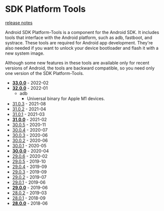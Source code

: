 # SDK Platform Tools

[release notes](https://developer.android.com/studio/releases/platforms)

Android SDK Platform-Tools is a component for the Android SDK. It includes tools
that interface with the Android platform, such as adb, fastboot, and systrace.
These tools are required for Android app development. They're also needed if you
want to unlock your device bootloader and flash it with a new system image.

Although some new features in these tools are available only for recent versions
of Android, the tools are backward compatible, so you need only one version of
the SDK Platform-Tools.

- **[33.0.0](https://developer.android.com/studio/releases/platform-tools#3300_february_2022)** - 2022-02
- **[32.0.0](https://developer.android.com/studio/releases/platform-tools#3200_january_2022)** - 2022-01
  - adb
    - Universal binary for Apple M1 devices.
- [31.0.3](https://developer.android.com/studio/releases/platform-tools#3103_august_2021) - 2021-08
- [31.0.2](https://developer.android.com/studio/releases/platform-tools#3102_april_2021) - 2021-04
- [31.0.1](https://developer.android.com/studio/releases/platform-tools#3101_march_2021) - 2021-03
- **[31.0.0](https://developer.android.com/studio/releases/platform-tools#3100_february_2021)** - 2021-02
- [30.0.5](https://developer.android.com/studio/releases/platform-tools#3005_november_2020) - 2020-11
- [30.0.4](https://developer.android.com/studio/releases/platform-tools#3004_july_2020) - 2020-07
- [30.0.3](https://developer.android.com/studio/releases/platform-tools#3003_june_2020) - 2020-06
- [30.0.2](https://developer.android.com/studio/releases/platform-tools#3002_june_2020) - 2020-06
- [30.0.1](https://developer.android.com/studio/releases/platform-tools#3001_may_2020) - 2020-05
- **[30.0.0](https://developer.android.com/studio/releases/platform-tools#3000_april_2020)** - 2020-04
- [29.0.6](https://developer.android.com/studio/releases/platform-tools#2906_february_2020) - 2020-02
- [29.0.5](https://developer.android.com/studio/releases/platform-tools#2905_october_2019) - 2019-10
- [29.0.4](https://developer.android.com/studio/releases/platform-tools#2904_september_2019) - 2019-09
- [29.0.3](https://developer.android.com/studio/releases/platform-tools#2903_september_2019) - 2019-09
- [29.0.2](https://developer.android.com/studio/releases/platform-tools#2902_july_2019) - 2019-07
- [29.0.1](https://developer.android.com/studio/releases/platform-tools#2901_june_2019) - 2019-06
- **[29.0.0](https://developer.android.com/studio/releases/platform-tools#2900_june_2019)** - 2019-06
- [28.0.2](https://developer.android.com/studio/releases/platform-tools#2802_march_2019) - 2019-03
- [28.0.1](https://developer.android.com/studio/releases/platform-tools#2801_september_2018) - 2018-09
- **[28.0.0](https://developer.android.com/studio/releases/platform-tools#2800_june_2018)** - 2018-06
